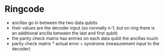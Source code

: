 # Ringcode
- ancillas go in between the two data qubits
- their values are the decoder input (so normally n-1, but on ring there is an additional ancilla between the last and first qubit)
- the parity check matrix has entries on each data qubit the ancillas touch
- parity check matrix * actual error = syndrome (measurement input to the decoder)
